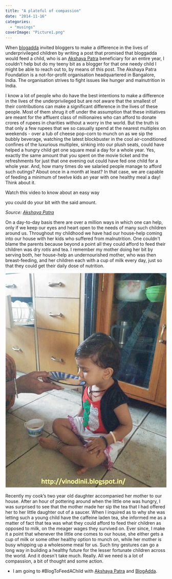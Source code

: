 ```yaml
---
title: "A plateful of compassion"
date: "2014-11-16"
categories: 
  - "musings"
coverImage: "Picture1.png"
---
```


When [blogadda](http://blogadda.com/) invited bloggers to make a difference in the lives of underprivileged children by writing a post that promised that bloggadda would feed a child, who is an [Akshaya Patra](http://www.akshayapatra.org/) beneficiary for an entire year, I couldn't help but do my teeny bit as a blogger for that one needy child I might be able to reach out to, by means of this post. The Akshaya Patra Foundation is a not-for-profit organisation headquartered in Bangalore, India. The organisation strives to fight issues like hunger and malnutrition in India.

I know a lot of people who do have the best intentions to make a difference in the lives of the underprivileged but are not aware that the smallest of their contributions can make a significant difference in the lives of these people. Most of them shrug it off under the assumption that these initiatives are meant for the affluent class of millionaires who can afford to donate crores of rupees in charities without a worry in the world. But the truth is that only a few rupees that we so casually spend at the nearest multiplex on weekends - over a tub of cheese pop-corn to munch on as we sip the bubbly beverage, watching the latest blockbuster in the cool air-conditioned confines of the luxurious multiplex, sinking into our plush seats, could have helped a hungry child get one square meal a day for a whole year. Yes, exactly the same amount that you spent on the movie ticket and the refreshments for just that one evening out could have fed one child for a whole year. And, how many times do we salaried people manage to afford such outings? About once in a month at least? In that case, we are capable of feeding a minimum of twelve kids an year with one healthy meal a day! Think about it.

Watch this video to know about an easy way

you could do your bit with the said amount.

_Source: [Akshaya Patra](http://www.akshayapatra.org/video-galleries/about-akshaya-patra)_

On a day-to-day basis there are over a million ways in which one can help, only if we keep our eyes and heart open to the needs of many such children around us. Throughout my childhood we have had our house-help coming into our house with her kids who suffered from malnutrition. One couldn't blame the parents because beyond a point all they could afford to feed their children was dry _rotis_ and tea. I remember my mother doing her bit by serving both, her house-help an undernourished mother, who was then breast-feeding, and her children each with a cup of milk every day, just so that they could get their daily dose of nutrition.

[![](images/Picture1-769x1024.png)](http://ifsbutsandsetcs.com/wp-content/uploads/2014/11/Picture1-769x1024.png)

Recently my cook’s two year old daughter accompanied her mother to our house. After an hour of pottering around when the little one was hungry, I was surprised to see that the mother made her sip the tea that I had offered her to her little daughter out of a saucer. When I inquired as to why she was letting such a young child have the caffeine laden tea, she informed me as a matter of fact that tea was what they could afford to feed their children as opposed to milk, on the meager wages they survived on. Ever since, I make it a point that whenever the little one comes to our house, she either gets a cup of milk or some other healthy option to munch on, while her mother is busy whipping up a wholesome meal for us. Such tiny gestures can go a long way in building a healthy future for the lesser fortunate children across the world. And it doesn't take much. Really. All we need is a lot of compassion, a bit of thought and some action.

- I am going to #BlogToFeedAChild with [Akshaya Patra](http://www.akshayapatra.org/ "Akshaya Patra") and [BlogAdda](http://blogadda.com/ "India's largest blogging community!").
